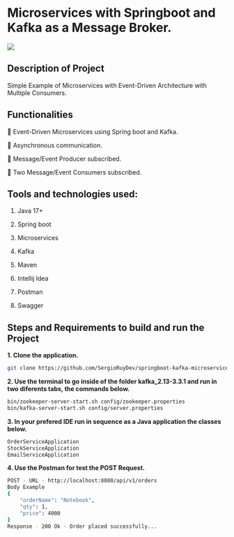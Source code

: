 # Microservices with Springboot and Kafka as a Message Broker.

<p align"center">
  <img src="https://snipboard.io/UO84JC.jpg"/>
</p>


## Description of Project

Simple Example of Microservices with Event-Driven Architecture with Multiple Consumers. 

## Functionalities

:bell: Event-Driven Microservices using Spring boot and Kafka.

:bell: Asynchronous communication.

:bell: Message/Event Producer subscribed.

:bell: Two Message/Event Consumers subscribed.


## Tools and technologies used:
  1. Java 17+

  2. Spring boot

  3. Microservices

  4. Kafka

  5. Maven

  6. Intellij Idea

  7. Postman

  8. Swagger


## Steps and Requirements to build and run the Project

**1. Clone the application.**
```bash
git clone https://github.com/SergioRuyDev/springboot-kafka-microservices.git
```
**2. Use the terminal to go inside of the folder kafka_2.13-3.3.1 and run in two diferents tabs, the commands below.**
```bash
bin/zookeeper-server-start.sh config/zookeeper.properties
bin/kafka-server-start.sh config/server.properties
```
**3. In your prefered IDE run in sequence as a Java application the classes below.**
```bash
OrderServiceApplication
StockServiceApplication
EmailServiceApplication
```
**4. Use the Postman for test the POST Request.**
```bash
POST - URL - http://localhost:8080/api/v1/orders
Body Example
{
    "orderName": "Notebook",
    "qty": 1,
    "price": 4000
}
Response - 200 Ok - Order placed successfully...
```
